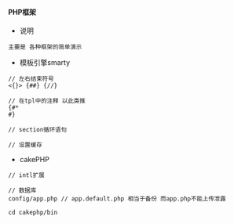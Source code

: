 #### PHP框架

* 说明

```
主要是 各种框架的简单演示
```

* 模板引擎smarty

```
// 左右结束符号
<{}> {##} {//}

// 在tpl中的注释 以此类推
{#*  
#}

// section循环语句

// 设置缓存
```

* cakePHP

```
// intl扩展

// 数据库
config/app.php // app.default.php 相当于备份 而app.php不能上传泄露

cd cakephp/bin
```
